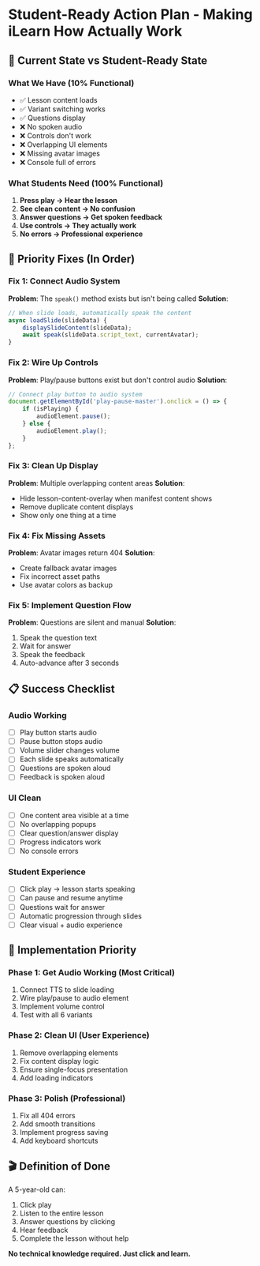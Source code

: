 # Student-Ready Action Plan - Making iLearn How Actually Work

## 🎯 Current State vs Student-Ready State

### What We Have (10% Functional)
- ✅ Lesson content loads
- ✅ Variant switching works
- ✅ Questions display
- ❌ No spoken audio
- ❌ Controls don't work
- ❌ Overlapping UI elements
- ❌ Missing avatar images
- ❌ Console full of errors

### What Students Need (100% Functional)
1. **Press play → Hear the lesson**
2. **See clean content → No confusion**
3. **Answer questions → Get spoken feedback**
4. **Use controls → They actually work**
5. **No errors → Professional experience**

## 🔧 Priority Fixes (In Order)

### Fix 1: Connect Audio System
**Problem**: The `speak()` method exists but isn't being called
**Solution**: 
```javascript
// When slide loads, automatically speak the content
async loadSlide(slideData) {
    displaySlideContent(slideData);
    await speak(slideData.script_text, currentAvatar);
}
```

### Fix 2: Wire Up Controls
**Problem**: Play/pause buttons exist but don't control audio
**Solution**:
```javascript
// Connect play button to audio system
document.getElementById('play-pause-master').onclick = () => {
    if (isPlaying) {
        audioElement.pause();
    } else {
        audioElement.play();
    }
};
```

### Fix 3: Clean Up Display
**Problem**: Multiple overlapping content areas
**Solution**:
- Hide lesson-content-overlay when manifest content shows
- Remove duplicate content displays
- Show only one thing at a time

### Fix 4: Fix Missing Assets
**Problem**: Avatar images return 404
**Solution**:
- Create fallback avatar images
- Fix incorrect asset paths
- Use avatar colors as backup

### Fix 5: Implement Question Flow
**Problem**: Questions are silent and manual
**Solution**:
1. Speak the question text
2. Wait for answer
3. Speak the feedback
4. Auto-advance after 3 seconds

## 📋 Success Checklist

### Audio Working
- [ ] Play button starts audio
- [ ] Pause button stops audio
- [ ] Volume slider changes volume
- [ ] Each slide speaks automatically
- [ ] Questions are spoken aloud
- [ ] Feedback is spoken aloud

### UI Clean
- [ ] One content area visible at a time
- [ ] No overlapping popups
- [ ] Clear question/answer display
- [ ] Progress indicators work
- [ ] No console errors

### Student Experience
- [ ] Click play → lesson starts speaking
- [ ] Can pause and resume anytime
- [ ] Questions wait for answer
- [ ] Automatic progression through slides
- [ ] Clear visual + audio experience

## 🚀 Implementation Priority

### Phase 1: Get Audio Working (Most Critical)
1. Connect TTS to slide loading
2. Wire play/pause to audio element
3. Implement volume control
4. Test with all 6 variants

### Phase 2: Clean UI (User Experience)
1. Remove overlapping elements
2. Fix content display logic
3. Ensure single-focus presentation
4. Add loading indicators

### Phase 3: Polish (Professional)
1. Fix all 404 errors
2. Add smooth transitions
3. Implement progress saving
4. Add keyboard shortcuts

## 🎬 Definition of Done

A 5-year-old can:
1. Click play
2. Listen to the entire lesson
3. Answer questions by clicking
4. Hear feedback
5. Complete the lesson without help

**No technical knowledge required. Just click and learn.**

